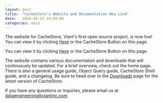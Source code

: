 ```yaml
---
layout: post
title:  "CacheStore's Website and Documentation Now Live"
date:   2016-03-23 14:09:00
categories: main
---
```


The website for CacheStore, Viant's first open source project, is now live! You can view it by clicking [Here][website] or the CacheStore Button on this page.

You can view it by clicking [Here][website] or the CacheStore Button on this page.

The website contains various documentation and downloads that will continuously be updated. For a brief overview, check out the home page. There is also a general usage guide, Object Query guide, CacheStore Shell guide, and a changelog. Be sure to head over to the [Downloads][downloads] page for the latest version of CacheStore.

If you have any questions or inquiries, please email us at dataengineering@viantinc.com


[website]: http://viant.github.io/CacheStore/
[downloads]: http://viant.github.io/CacheStore/Downloads.html